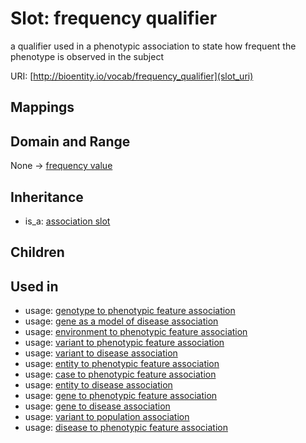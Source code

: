 # Slot: frequency qualifier


a qualifier used in a phenotypic association to state how frequent the phenotype is observed in the subject

URI: [http://bioentity.io/vocab/frequency_qualifier](slot_uri)
## Mappings

## Domain and Range

None -> [frequency value](FrequencyValue.md)
## Inheritance

 *  is_a: [association slot](association_slot.md)
## Children

## Used in

 *  usage: [genotype to phenotypic feature association](GenotypeToPhenotypicFeatureAssociation.md)
 *  usage: [gene as a model of disease association](GeneAsAModelOfDiseaseAssociation.md)
 *  usage: [environment to phenotypic feature association](EnvironmentToPhenotypicFeatureAssociation.md)
 *  usage: [variant to phenotypic feature association](VariantToPhenotypicFeatureAssociation.md)
 *  usage: [variant to disease association](VariantToDiseaseAssociation.md)
 *  usage: [entity to phenotypic feature association](EntityToPhenotypicFeatureAssociation.md)
 *  usage: [case to phenotypic feature association](CaseToPhenotypicFeatureAssociation.md)
 *  usage: [entity to disease association](EntityToDiseaseAssociation.md)
 *  usage: [gene to phenotypic feature association](GeneToPhenotypicFeatureAssociation.md)
 *  usage: [gene to disease association](GeneToDiseaseAssociation.md)
 *  usage: [variant to population association](VariantToPopulationAssociation.md)
 *  usage: [disease to phenotypic feature association](DiseaseToPhenotypicFeatureAssociation.md)
